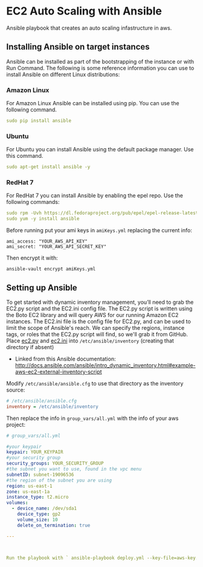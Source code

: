 # EC2 Auto Scaling with Ansible
Ansible playbook that creates an auto scaling infastructure in aws. 

## Installing Ansible on target instances

Ansible can be installed as part of the bootstrapping of the instance or with Run Command. The following is some reference information you can use to install Ansible on different Linux distributions:

### Amazon Linux
For Amazon Linux Ansible can be installed using pip. You can use the following command.
```yaml
sudo pip install ansible
```
### Ubuntu
For Ubuntu you can install Ansible using the default package manager. Use this command.
```yaml
sudo apt-get install ansible -y
```
### RedHat 7
For RedHat 7 you can install Ansible by enabling the epel repo. Use the following commands:
```yaml
sudo rpm -Uvh https://dl.fedoraproject.org/pub/epel/epel-release-latest-7.noarch.rpm
sudo yum -y install ansible
```
Before running put your ami keys in `amiKeys.yml` replacing the current info:

    ami_access: "YOUR_AWS_API_KEY"
    ami_secret: "YOUR_AWS_API_SECRET_KEY"

Then encrypt it with:

    ansible-vault encrypt amiKeys.yml
    
## Setting up Ansible    

To get started with dynamic inventory management, you’ll need to grab the EC2.py script and the EC2.ini config file.
The EC2.py script is written using the Boto EC2 library and will query AWS for our running Amazon EC2 instances. The EC2.ini file is the config file for EC2.py, and can be used to limit the scope of Ansible's reach. We can specify the regions, instance tags, or roles that the EC2.py script will find, so we'll grab it from GitHub.
Place [ec2.py](https://raw.githubusercontent.com/ansible/ansible/devel/contrib/inventory/ec2.py) and [ec2.ini](https://raw.githubusercontent.com/ansible/ansible/devel/contrib/inventory/ec2.ini) into `/etc/ansible/inventory` (creating that directory if absent)
* Linked from this Ansible documentation: http://docs.ansible.com/ansible/intro_dynamic_inventory.html#example-aws-ec2-external-inventory-script

Modify `/etc/ansible/ansible.cfg` to use that directory as the inventory source:

```ini
# /etc/ansible/ansible.cfg
inventory = /etc/ansible/inventory
```
    
Then replace the info in `group_vars/all.yml` with the info of your aws project:


```yaml
# group_vars/all.yml

#your keypair
keypair: YOUR_KEYPAIR
#your security group
security_groups: YOUR_SECURITY_GROUP
#the subnet you want to use, found in the vpc menu
subnetID: subnet-19096536
#the region of the subnet you are using
region: us-east-1
zone: us-east-1a
instance_type: t2.micro
volumes:
  - device_name: /dev/sda1
    device_type: gp2
    volume_size: 10
    delete_on_termination: true
```

```yaml
---



Run the playbook with ` ansible-playbook deploy.yml --key-file=aws-key.pem --ask-vault-pass -e group_name= -vv`
